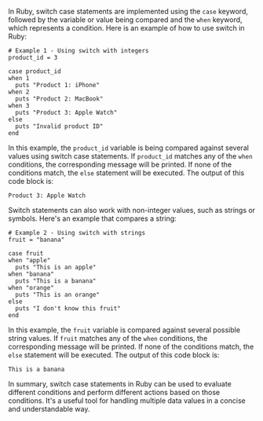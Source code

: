In Ruby, switch case statements are implemented using the `case` keyword, followed by the variable or value being compared and the `when` keyword, which represents a condition. Here is an example of how to use switch in Ruby:

```
# Example 1 - Using switch with integers
product_id = 3

case product_id
when 1
  puts "Product 1: iPhone"
when 2
  puts "Product 2: MacBook"
when 3
  puts "Product 3: Apple Watch"
else
  puts "Invalid product ID"
end
```

In this example, the `product_id` variable is being compared against several values using switch case statements. If `product_id` matches any of the `when` conditions, the corresponding message will be printed. If none of the conditions match, the `else` statement will be executed. The output of this code block is:

```
Product 3: Apple Watch
```

Switch statements can also work with non-integer values, such as strings or symbols. Here's an example that compares a string:

```
# Example 2 - Using switch with strings
fruit = "banana"

case fruit
when "apple"
  puts "This is an apple"
when "banana"
  puts "This is a banana"
when "orange"
  puts "This is an orange"
else
  puts "I don't know this fruit"
end
```

In this example, the `fruit` variable is compared against several possible string values. If `fruit` matches any of the `when` conditions, the corresponding message will be printed. If none of the conditions match, the `else` statement will be executed. The output of this code block is:

```
This is a banana
```

In summary, switch case statements in Ruby can be used to evaluate different conditions and perform different actions based on those conditions. It's a useful tool for handling multiple data values in a concise and understandable way.